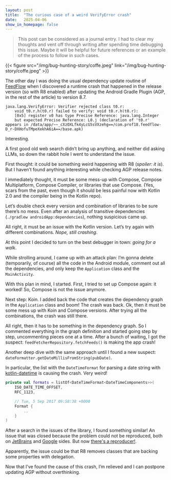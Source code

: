 ```yaml
---
layout: post
title:  "The curious case of a weird VerifyError crash"
date:   2025-04-06
show_in_homepage: false
---
```


> This post can be considered as a journal entry. I had to clear my thoughts and vent off through writing after spending time debugging this issue. Maybe it will be helpful for future references or an example of the process to follow in such cases.

{{< figure src="/img/bug-hunting-story/coffe.jpeg"  link="/img/bug-hunting-story/coffe.jpeg" >}}

The other day I was doing the usual dependency update routine of [FeedFlow](https://www.feedflow.dev) when I discovered a runtime crash that happened in the release version (so with R8 enabled) after updating the Android Gradle Plugin (AGP, in the rest of the article) to version 8.7. 

```
java.lang.VerifyError: Verifier rejected class t0.r: 
	void t0.r.h(t0.r) failed to verify: void t0.r.h(t0.r): 
	[0x5] register v0 has type Precise Reference: java.lang.Integer 
	but expected Precise Reference: L0.j (declaration of 't0.r' appears in /data/app/~~_cXzOXLfk4yLcG5sVXzehg==/com.prof18.feedflow-D_r-DXHofuTMpeXekhA6iA==/base.apk)
```

Interesting.

A first good old web search didn’t bring up anything, and neither did asking LLMs, so down the rabbit hole I went to understand the issue.

First thought: it could be something weird happening with R8 (_spoiler: it is_). But I haven’t found anything interesting while checking AGP release notes.

I immediately thought, it must be some mess-up with Compose, Compose Multiplatform, Compose Compiler, or libraries that use Compose. (Yes, scars from the past, even though it should be less painful now with Kotlin 2.0 and the compiler being in the Kotlin repo).

Let’s double check every version and combination of libraries to be sure there’s no mess. Even after an analysis of transitive dependencies (`./gradlew androidApp:dependencies`), nothing suspicious came up.

All right, it must be an issue with the Kotlin version. Let’s try again with different combinations. *Nope, still crashing*.

At this point I decided to turn on the best debugger in town: _going for a walk_.

While strolling around, I came up with an attack plan: I’m gonna delete (temporarily, of course) all the code in the Android module, comment out all the dependencies, and only keep the `Application` class and the `MainActivity`.

With this plan in mind, I started. First, I tried to set up Compose again: it worked! So, Compose is not the issue anymore.

Next step: Koin. I added back the code that creates the dependency graph in the `Application` class and boom! The crash was back. Ok, then it must be some mess up with Koin and Compose versions. After trying all the combinations, the crash was still there.

All right, then it has to be something in the dependency graph. So I commented everything in the graph definition and started going step by step, uncommenting pieces one at a time. After a bunch of waiting, I got the suspect: `feedFetcherRepository.fetchFeeds()` is making the app crash!

Another deep dive with the same approach until I found a new suspect: `dateFormatter.getDateMillisFromString(pubDate)`.

In particular, the list with the `DateTimeFormat`  for parsing a date string with [kotlin-datetime](https://github.com/Kotlin/kotlinx-datetime) is causing the crash. Very weird!

```kotlin
private val formats = listOf<DateTimeFormat<DateTimeComponents>>(
    ISO_DATE_TIME_OFFSET,
    RFC_1123,

    // Tue, 5 Sep 2017 09:58:38 +0000
    Format {
        ..
	}
)	
```

After a search in the issues of the library, I found something similar! An issue that was closed because the problem could not be reproduced, both on  [JetBrains](https://github.com/Kotlin/kotlinx-datetime/issues/402) and [Google](https://issuetracker.google.com/issues/351858994) sides. But now [there's a reproducer!](https://github.com/prof18/DateTimeR8IssueRepro).

Apparently, the issue could be that R8 removes classes that are backing some properties with delegation.

Now that I’ve found the cause of this crash, I’m relieved and I can postpone updating AGP without overthinking.




